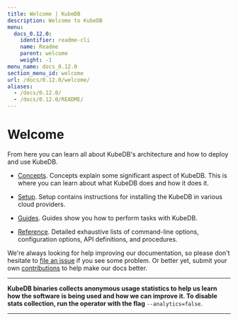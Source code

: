```yaml
---
title: Welcome | KubeDB
description: Welcome to KubeDB
menu:
  docs_0.12.0:
    identifier: readme-cli
    name: Readme
    parent: welcome
    weight: -1
menu_name: docs_0.12.0
section_menu_id: welcome
url: /docs/0.12.0/welcome/
aliases:
  - /docs/0.12.0/
  - /docs/0.12.0/README/
---
```


# Welcome

From here you can learn all about KubeDB's architecture and how to deploy and use KubeDB.

- [Concepts](/docs/concepts/). Concepts explain some significant aspect of KubeDB. This is where you can learn about what KubeDB does and how it does it.

- [Setup](/docs/setup/). Setup contains instructions for installing the KubeDB in various cloud providers.

- [Guides](/docs/guides/). Guides show you how to perform tasks with KubeDB.

- [Reference](/docs/reference/). Detailed exhaustive lists of command-line options, configuration options, API definitions, and procedures.

We're always looking for help improving our documentation, so please don't hesitate to [file an issue](https://github.com/kubedb/project/issues/new) if you see some problem. Or better yet, submit your own [contributions](/docs/CONTRIBUTING.md) to help make our docs better.

---

**KubeDB binaries collects anonymous usage statistics to help us learn how the software is being used and how we can improve it. To disable stats collection, run the operator with the flag** `--analytics=false`.

---
